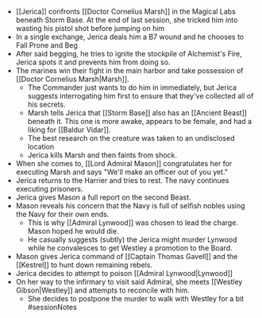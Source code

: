 - [[Jerica]] confronts [[Doctor Cornelius Marsh]] in the Magical Labs beneath Storm Base.  At the end of last session, she tricked him into wasting his pistol shot before jumping on him
- In a single exchange, Jerica deals him a B7 wound and he chooses to Fall Prone and Beg
- After said begging, he tries to ignite the stockpile of Alchemist's Fire, Jerica spots it and prevents him from doing so.
- The marines win their fight in the main harbor and take possession of [[Doctor Cornelius Marsh|Marsh]].
	- The Commander just wants to do him in immediately, but Jerica suggests interrogating him first to ensure that they've collected all of his secrets.
	- Marsh tells Jerica that [[Storm Base]] also has an [[Ancient Beast]] beneath it.  This one is more awake, appears to be female, and had a liking for [[Baldur Vidar]].
	- The best research on the creature was taken to an undisclosed location
	- Jerica kills Marsh and then faints from shock.
- When she comes to, [[Lord Admiral Mason]] congratulates her for executing Marsh and says "We'll make an officer out of you yet."
- Jerica returns to the Harrier and tries to rest.  The navy continues executing prisoners.
- Jerica gives Mason a full report on the second Beast.
- Mason reveals his concern that the Navy is full of selfish nobles using the Navy for their own ends.
	- This is why [[Admiral Lynwood]] was chosen to lead the charge.  Mason hoped he would die.
	- He casually suggests (subtly) the Jerica might murder Lynwood while he convalesces to get Westley a promotion to the Board.
- Mason gives Jerica command of [[Captain Thomas Gavell]] and the [[Kestrel]] to hunt down remaining rebels.
- Jerica decides to attempt to poison [[Admiral Lynwood|Lynwood]]
- On her way to the infirmary to visit said Admiral, she meets [[Westley Gibson|Westley]] and attempts to reconcile with him.
	- She decides to postpone the murder to walk with Westley for a bit
#sessionNotes 